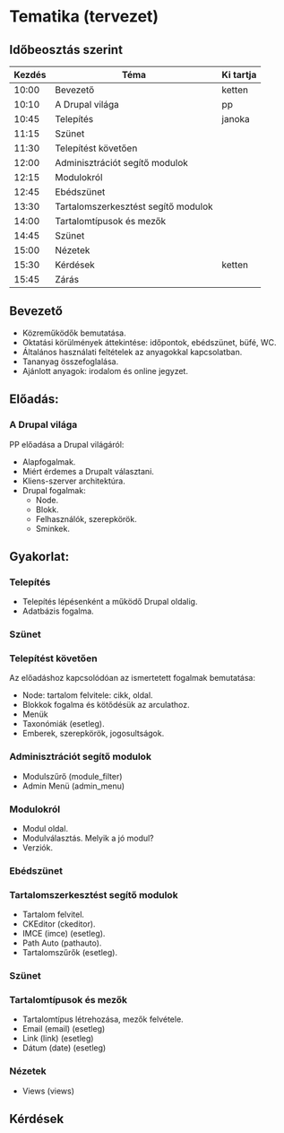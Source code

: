 # Tematika (tervezet)

## Időbeosztás szerint

| Kezdés | Téma                                   | Ki tartja |
| ------ | -------------------------------------- | --------- |
| 10:00  | Bevezető                               | ketten    |
| 10:10  | A Drupal világa                        | pp        |
| 10:45  | Telepítés                              | janoka    |
| 11:15  | Szünet                                 |           |
| 11:30  | Telepítést követően                    |           |
| 12:00  | Adminisztrációt segítő modulok         |           |
| 12:15  | Modulokról                             |           |
| 12:45  | Ebédszünet                             |           |
| 13:30  | Tartalomszerkesztést segítő modulok    |           |
| 14:00  | Tartalomtípusok és mezők               |           |
| 14:45  | Szünet                                 |           |
| 15:00  | Nézetek                                |           |
| 15:30  | Kérdések                               | ketten    |
| 15:45  | Zárás                                  |           |

## Bevezető

- Közreműködők bemutatása.
- Oktatási körülmények áttekintése: időpontok, ebédszünet, büfé, WC.
- Általános használati feltételek az anyagokkal kapcsolatban.
- Tananyag összefoglalása.
- Ajánlott anyagok: irodalom és online jegyzet.

## Előadás:

### A Drupal világa

PP előadása a Drupal világáról:

- Alapfogalmak.
- Miért érdemes a Drupalt választani.
- Kliens-szerver architektúra.
- Drupal fogalmak:
    - Node.
    - Blokk.
    - Felhasználók, szerepkörök.
    - Sminkek.

## Gyakorlat:

### Telepítés

- Telepítés lépésenként a működő Drupal oldalig.
- Adatbázis fogalma.

### Szünet

### Telepítést követően

Az előadáshoz kapcsolódóan az ismertetett fogalmak bemutatása:

- Node: tartalom felvitele: cikk, oldal.
- Blokkok fogalma és kötődésük az arculathoz.
- Menük
- Taxonómiák (esetleg).
- Emberek, szerepkörök, jogosultságok.

### Adminisztrációt segítő modulok

- Modulszűrő (module_filter)
- Admin Menü (admin_menu)

### Modulokról

- Modul oldal.
- Modulválasztás. Melyik a jó modul?
- Verziók.

### Ebédszünet

### Tartalomszerkesztést segítő modulok

- Tartalom felvitel.
- CKEditor (ckeditor).
- IMCE (imce) (esetleg).
- Path Auto (pathauto).
- Tartalomszűrők (esetleg).

### Szünet

### Tartalomtípusok és mezők

- Tartalomtípus létrehozása, mezők felvétele.
- Email (email) (esetleg)
- Link (link) (esetleg)
- Dátum (date) (esetleg)

### Nézetek

- Views (views)

## Kérdések
